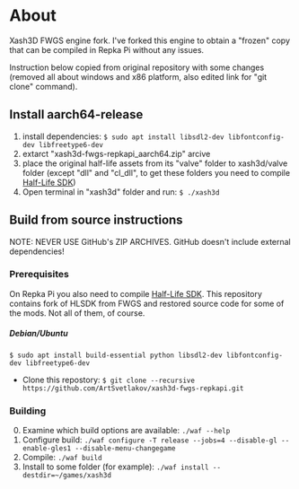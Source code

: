 # About

Xash3D FWGS engine fork. I've forked this engine to obtain a "frozen" copy that can be compiled in Repka Pi without any issues.

Instruction below copied from original repository with some changes (removed all about windows and x86 platform, also edited link for "git clone" command).

## Install aarch64-release

1) install dependencies:
`$ sudo apt install libsdl2-dev libfontconfig-dev libfreetype6-dev`
2) extarct "xash3d-fwgs-repkapi_aarch64.zip" arcive
3) place the original half-life assets from its "valve" folder to xash3d/valve folder (except "dll" and "cl_dll", to get these folders you need to compile [Half-Life SDK](https://github.com/FWGS/hlsdk-portable))
4) Open terminal in "xash3d" folder and run: `$ ./xash3d`

## Build from source instructions

NOTE: NEVER USE GitHub's ZIP ARCHIVES. GitHub doesn't include external dependencies!

### Prerequisites

On Repka Pi you also need to compile [Half-Life SDK](https://github.com/FWGS/hlsdk-portable).
This repository contains fork of HLSDK from FWGS and restored source code for some of the mods. Not all of them, of course.

##### Debian/Ubuntu

`$ sudo apt install build-essential python libsdl2-dev libfontconfig-dev libfreetype6-dev`
* Clone this repostory:
`$ git clone --recursive https://github.com/ArtSvetlakov/xash3d-fwgs-repkapi.git`

### Building

0) Examine which build options are available: `./waf --help`
1) Configure build: `./waf configure -T release --jobs=4 --disable-gl --enable-gles1 --disable-menu-changegame`
2) Compile: `./waf build`
3) Install to some folder (for example): `./waf install --destdir=~/games/xash3d`
